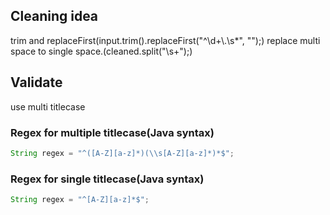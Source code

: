 ## Cleaning idea
trim and replaceFirst(input.trim().replaceFirst("^\\d+\\.\\s*", "");)
replace multi space to single space.(cleaned.split("\\s+");)

## Validate
use multi titlecase

### Regex for multiple titlecase(Java syntax)
```java
String regex = "^([A-Z][a-z]*)(\\s[A-Z][a-z]*)*$";
```

### Regex for single titlecase(Java syntax)
```java
String regex = "^[A-Z][a-z]*$";
```
